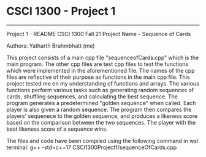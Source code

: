 # CSCI 1300 - Project 1

---

Project 1 - README
CSCI 1300 Fall 21
Project Name - Sequence of Cards

Authors: Yatharth Brahmbhatt (me)

This project consists of a main cpp file "sequenceofCards.cpp" which is the main program. The other cpp files are test cpp files to test the functions which were implemented in the aforementioned file. The names of the cpp files are reflective of their purpose as functions in the main cpp file. 
This project tested me on my understanding of functions and arrays. The various functions perform various tasks such as generating random sequences of cards, shuffling sequences, and calculating the best sequence. The program generates a predetermined "golden sequence" when called. Each player is also given a random sequence. The program then compares the players' sequenece to the golden sequence, and produces a likeness score based on the comparison between the two sequences. The player with the best likeness score of a sequence wins. 

The files and code have been compiled using the following command in wsl terminal:
g++ -std=c++17 CSCI1300Project1/sequenceOfCards.cpp